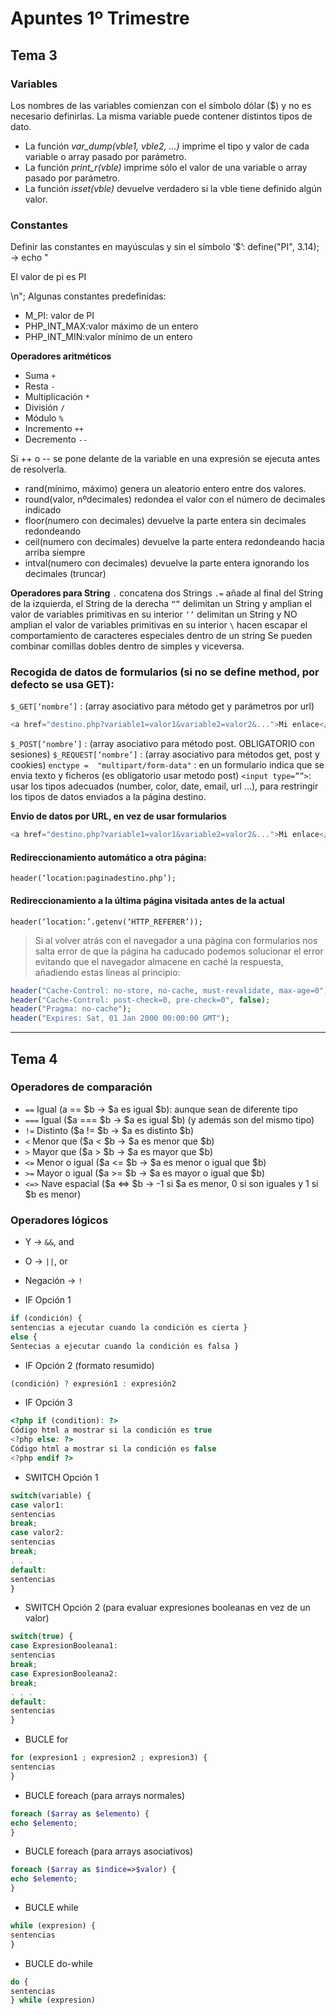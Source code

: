 # Apuntes 1º Trimestre

## Tema 3

### Variables

Los nombres de las variables comienzan con el símbolo dólar ($) y no es necesario
definirlas. La misma variable puede contener distintos tipos de dato.

- La función _var_dump(vble1, vble2, ...)_ imprime el tipo y valor de cada variable o array pasado
  por parámetro.
- La función _print_r(vble)_ imprime sólo el valor de una variable o array pasado por parámetro.
- La función _isset(vble)_ devuelve verdadero si la vble tiene definido algún valor.

### Constantes

Definir las constantes en mayúsculas y sin el símbolo ‘$’: define("PI", 3.14); -> echo "<p>El valor de pi es PI</p>\n";
Algunas constantes predefinidas:

- M_PI: valor de PI
- PHP_INT_MAX:valor máximo de un entero
- PHP_INT_MIN:valor mínimo de un entero

**Operadores aritméticos**

- Suma `+`
- Resta `-`
- Multiplicación `*`
- División `/`
- Módulo `%`
- Incremento `++`
- Decremento `--`

Si ++ o -- se pone delante de la variable en una expresión se ejecuta antes de resolverla.

- rand(mínimo, máximo) genera un aleatorio entero entre dos valores.
- round(valor, nºdecimales) redondea el valor con el número de decimales indicado
- floor(numero con decimales) devuelve la parte entera sin decimales redondeando
- ceil(numero con decimales) devuelve la parte entera redondeando hacia arriba siempre
- intval(numero con decimales) devuelve la parte entera ignorando los decimales (truncar)

**Operadores para String**
`.` concatena dos Strings
`.=` añade al final del String de la izquierda, el String de la derecha
`“”` delimitan un String y amplian el valor de variables primitivas en su interior
`‘’` delimitan un String y NO amplian el valor de variables primitivas en su interior
`\` hacen escapar el comportamiento de caracteres especiales dentro de un string
Se pueden combinar comillas dobles dentro de simples y viceversa.

### Recogida de datos de formularios (si no se define method, por defecto se usa GET):

`$_GET[‘nombre’]` : (array asociativo para método get y parámetros por url)

```php
<a href="destino.php?variable1=valor1&variable2=valor2&...">Mi enlace</a>
```

`$_POST[‘nombre’]` : (array asociativo para método post. OBLIGATORIO con sesiones)
`$_REQUEST[‘nombre’]` : (array asociativo para métodos get, post y cookies)
`enctype =  "multipart/form-data"` : en un formulario indica que se envia texto y ficheros (es
obligatorio usar metodo post)
`<input type=””>`: usar los tipos adecuados (number, color, date, email, url ...), para restringir los
tipos de datos enviados a la página destino.

**Envio de datos por URL, en vez de usar formularios**

```php
<a href="destino.php?variable1=valor1&variable2=valor2&...">Mi enlace</a>
```

#### Redireccionamiento automático a otra página:

`header(‘location:paginadestino.php’);`

#### Redireccionamiento a la última página visitada antes de la actual

`header(‘location:’.getenv(‘HTTP_REFERER’));`

> Si al volver atrás con el navegador a una página con formularios nos salta error de que la página ha caducado podemos solucionar el error evitando que el navegador almacene en caché la respuesta, añadiendo estas líneas al principio:

```php
header("Cache-Control: no-store, no-cache, must-revalidate, max-age=0");
header("Cache-Control: post-check=0, pre-check=0", false);
header("Pragma: no-cache");
header("Expires: Sat, 01 Jan 2000 00:00:00 GMT");
```

---

## Tema 4

### Operadores de comparación

- `==` Igual (a == $b -> $a es igual $b): aunque sean de diferente tipo
- `===` Igual ($a === $b -> $a es igual $b) (y además son del mismo tipo)
- `!=` Distinto ($a != $b -> $a es distinto $b)
- `<` Menor que ($a < $b -> $a es menor que $b)
- `>` Mayor que ($a > $b -> $a es mayor que $b)
- `<=` Menor o igual ($a <= $b -> $a es menor o igual que $b)
- `>=` Mayor o igual ($a >= $b -> $a es mayor o igual que $b)
- `<=>` Nave espacial ($a <=> $b -> -1 si $a es menor, 0 si son iguales y 1 si $b es menor)

### Operadores lógicos

- Y -> `&&`, and
- O -> `||`, or
- Negación -> `!`

- IF Opción 1

```php
if (condición) {
sentencias a ejecutar cuando la condición es cierta }
else {
Sentecias a ejecutar cuando la condición es falsa }
```

- IF Opción 2 (formato resumido)

```php
(condición) ? expresión1 : expresión2
```

- IF Opción 3

```php
<?php if (condition): ?>
Código html a mostrar si la condición es true
<?php else: ?>
Código html a mostrar si la condición es false
<?php endif ?>
```

- SWITCH Opción 1

```php
switch(variable) {
case valor1:
sentencias
break;
case valor2:
sentencias
break;
. . .
default:
sentencias
}
```

- SWITCH Opción 2 (para evaluar expresiones booleanas en vez de un valor)

```php
switch(true) {
case ExpresionBooleana1:
sentencias
break;
case ExpresionBooleana2:
break;
. . .
default:
sentencias
}
```

- BUCLE for

```php
for (expresion1 ; expresion2 ; expresion3) {
sentencias
}
```

- BUCLE foreach (para arrays normales)

```php
foreach ($array as $elemento) {
echo $elemento;
}
```

- BUCLE foreach (para arrays asociativos)

```php
foreach ($array as $indice=>$valor) {
echo $elemento;
}
```

- BUCLE while

```php
while (expresion) {
sentencias
}
```

- BUCLE do-while

```php
do {
sentencias
} while (expresion)
```
